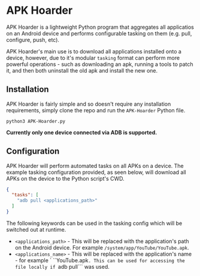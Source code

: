 # APK Hoarder
APK Hoarder is a lightweight Python program that aggregates all applicatios on an Android device and performs configurable tasking on them (e.g. pull, configure, push, etc).

APK Hoarder's main use is to download all applications installed onto a device, however, due to it's modular ```tasking``` format can perform more powerful operations - such as downloading an apk, running a tools to patch it, and then both uninstall the old apk and install the new one.

## Installation
APK Hoarder is fairly simple and so doesn't require any installation requirements, simply clone the repo and run the ```APK-Hoarder``` Python file.

```
python3 APK-Hoarder.py
```

**Currently only one device connected via ADB is supported.**

## Configuration 
APK Hoarder will perform automated tasks on all APKs on a device. The example tasking configuration provided, as seen below, will download all APKs on the device to the Python script's CWD.

```json
{
  "tasks": [
    "adb pull <applications_path>"
  ]
}
```

The following keywords can be used in the tasking config which will be switched out at runtime.
- ```<applications_path>``` - This will be replaced with the application's path on the Android device. For example ```/system/app/YouTube/YouTube.apk```.
- ```<applications_name>``` - This will be replaced with the application's name - for example ` ``YouTube.apk```. This can be used for accessing the file locally if ```adb pull``` was used.
